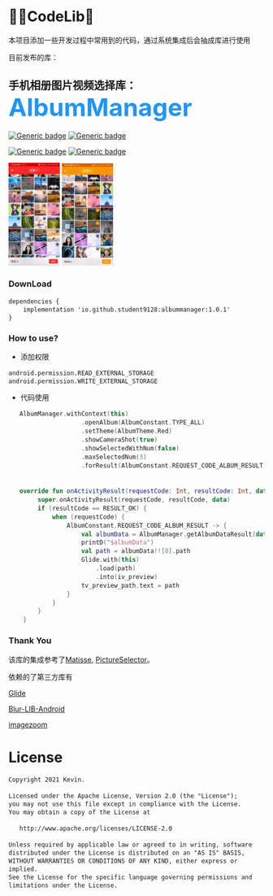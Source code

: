 # 👨‍💻‍CodeLib🔎
本项目添加一些开发过程中常用到的代码，通过系统集成后会抽成库进行使用

目前发布的库：
## 手机相册图片视频选择库：<font color=#2196F3 size=16>AlbumManager</font>

[![Generic badge](https://img.shields.io/badge/release-v1.0.1-blue.svg)](https://github.com/student9128/CodeLib)
[![Generic badge](https://img.shields.io/badge/platform-android-brightgreen.svg)](https://github.com/student9128/CodeLib/releases/tag/V1.0.0)

[![Generic badge](https://img.shields.io/badge/download-39k-brightgreen.svg)](https://github.com/student9128/CodeLib/releases/tag/V1.0.0)
[![Generic badge](https://img.shields.io/badge/license-Apache_2-green.svg)](https://shields.io/)

<div>
<img src="snapshots/snapshot1.png" width = "20%" />
<img src="snapshots/snapshot2.png" width = "20%" />
</div>


### DownLoad
```
dependencies {
    implementation 'io.github.student9128:albummanager:1.0.1'
}
```
### How to use?
- 添加权限
```
android.permission.READ_EXTERNAL_STORAGE
android.permission.WRITE_EXTERNAL_STORAGE
```
- 代码使用
```kotlin
   AlbumManager.withContext(this)
                    .openAlbum(AlbumConstant.TYPE_ALL)
                    .setTheme(AlbumTheme.Red)
                    .showCameraShot(true)
                    .showSelectedWithNum(false)
                    .maxSelectedNum(3)
                    .forResult(AlbumConstant.REQUEST_CODE_ALBUM_RESULT)


   override fun onActivityResult(requestCode: Int, resultCode: Int, data: Intent?) {
        super.onActivityResult(requestCode, resultCode, data)
        if (resultCode == RESULT_OK) {
            when (requestCode) {
                AlbumConstant.REQUEST_CODE_ALBUM_RESULT -> {
                    val albumData = AlbumManager.getAlbumDataResult(data)
                    printD("$albumData")
                    val path = albumData!![0].path
                    Glide.with(this)
                        .load(path)
                        .into(iv_preview)
                    tv_preview_path.text = path
                }
            }
        }
    }
```
### Thank You
该库的集成参考了[Matisse](https://github.com/zhihu/Matisse), [PictureSelector](https://github.com/LuckSiege/PictureSelector)。

依赖的了第三方库有

[Glide](https://github.com/bumptech/glide)

[Blur-LIB-Android](https://github.com/danielzeller/Blur-LIB-Android)

[imagezoom](https://github.com/sephiroth74/ImageViewZoom)

# License
```
Copyright 2021 Kevin.

Licensed under the Apache License, Version 2.0 (the "License");
you may not use this file except in compliance with the License.
You may obtain a copy of the License at

   http://www.apache.org/licenses/LICENSE-2.0

Unless required by applicable law or agreed to in writing, software
distributed under the License is distributed on an "AS IS" BASIS,
WITHOUT WARRANTIES OR CONDITIONS OF ANY KIND, either express or implied.
See the License for the specific language governing permissions and
limitations under the License.
```
